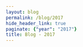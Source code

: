 ```yaml
---
layout: blog
permalink: /blog/2017
hide_header_link: true
paginate: {"year": "2017"}
title: Blog - 2017
---
```

